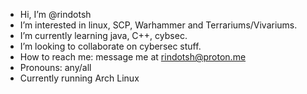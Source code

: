 - Hi, I’m @rindotsh
- I’m interested in linux, SCP, Warhammer and Terrariums/Vivariums.
- I’m currently learning java, C++, cybsec.
- I’m looking to collaborate on cybersec stuff.
- How to reach me: message me at rindotsh@proton.me
- Pronouns: any/all
- Currently running Arch Linux 

<!---
rindotsh/rindotsh is a ✨ special ✨ repository because its `README.md` (this file) appears on your GitHub profile.
You can click the Preview link to take a look at your changes.
--->
